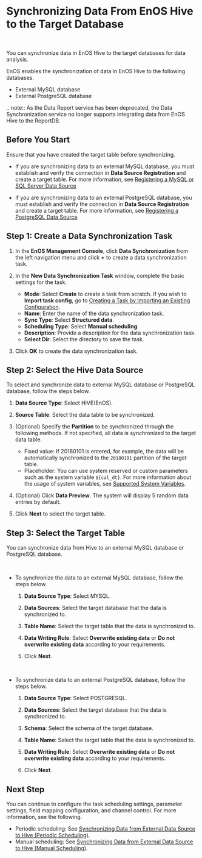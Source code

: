 # Synchronizing Data From EnOS Hive to the Target Database

<br />

You can synchronize data in EnOS Hive to the target databases for data analysis.

EnOS enables the synchronization of data in EnOS Hive to the following databases.

- External MySQL database
- External PostgreSQL database

.. note:: As the Data Report service has been deprecated, the Data Synchronization service no longer supports integrating data from EnOS Hive to the ReportDB.

## Before You Start

Ensure that you have created the target table before synchronizing.

- If you are synchronizing data to an external MySQL database, you must establish and verify the connection in **Data Source Registration** and create a target table. For more information, see [Registering a MySQL or SQL Server Data Source](../data_source/connecting_mysql)

- If you are synchronizing data to an external PostgreSQL database, you must establish and verify the connection in **Data Source Registration** and create a target table. For more information, see [Registering a PostgreSQL Data Source](../data_source/connecting_postgresql)


## Step 1: Create a Data Synchronization Task

1. In the **EnOS Management Console**, click **Data Synchronization** from the left navigation menu and click **+** to create a data synchronization task.

2. In the **New Data Synchronization Task** window, complete the basic settings for the task.

   - **Mode**: Select **Create** to create a task from scratch. If you wish to **Import task config**, go to [Creating a Task by Importing an Existing Configuration](importing_existing_config).
   - **Name**: Enter the name of the data synchronization task.
   - **Sync Type**: Select **Structured data**.
   - **Scheduling Type**: Select **Manual scheduling**.
   - **Description**: Provide a description for the data synchronization task.
   - **Select Dir**: Select the directory to save the task.

3. Click **OK** to create the data synchronization task.


## Step 2: Select the Hive Data Source

To select and synchronize data to external MySQL database or PostgreSQL database, follow the steps below.

1. **Data Source Type**: Select HIVE(EnOS).

2. **Source Table**: Select the data table to be synchronized.

3. (Optional) Specify the **Partition** to be synchronized through the following methods. If not specified, all data is synchronized to the target data table.

   - Fixed value: If 20180101 is entered, for example, the data will be automatically synchronized to the `20180101` partition of the target table.
   - Placeholder: You can use system reserved or custom parameters such as the system variable `${cal_dt}`. For more information about the usage of system variables, see [Supported System Variables](../../reference/system_variables).

4. (Optional) Click **Data Preview**. The system will display 5 random data entries by default.

5. Click **Next** to select the target table.


## Step 3: Select the Target Table

You can synchronize data from Hive to an external MySQL database or PostgreSQL database.

<br />

- To synchronize the data to an external MySQL database, follow the steps below.

  1. **Data Source Type**: Select MYSQL.

  2. **Data Sources**: Select the target database that the data is synchronized to.

  3. **Table Name**: Select the target table that the data is synchronized to.

  4. **Data Writing Rule**: Select **Overwrite existing data** or **Do not overwrite existing data** according to your requirements.

  5. Click **Next**.

<br />

- To synchronize data to an external PostgreSQL database, follow the steps below.

  1. **Data Source Type**: Select POSTGRESQL.

  2. **Data Sources**: Select the target database that the data is synchronized to.

  3. **Schema**: Select the schema of the target database.

  4. **Table Name**: Select the target table that the data is synchronized to.

  5. **Data Writing Rule**: Select **Overwrite existing data** or **Do not overwrite existing data** according to your requirements.

  6. Click **Next**.

## Next Step

You can continue to configure the task scheduling settings, parameter settings, field mapping configuration, and channel control. For more information, see the following.

- Periodic scheduling: See [Synchronizing Data from External Data Source to Hive (Periodic Scheduling)](creating_scratch_periodic#step-4-configure-field-mapping-between-source-and-target).
- Manual scheduling: See [Synchronizing Data from External Data Source to Hive (Manual Scheduling)](creating_scratch_onetime#step-4-configure-field-mapping-between-source-and-target).
